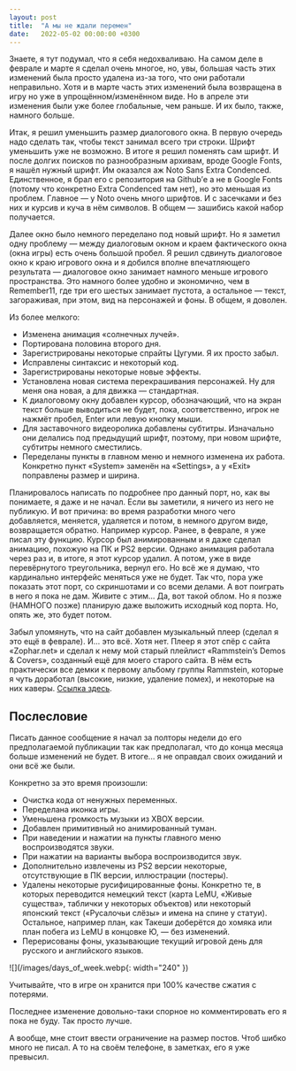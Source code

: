 ```yaml
---
layout: post
title:  "А мы не ждали перемен"
date:   2022-05-02 00:00:00 +0300
---
```

Знаете, я тут подумал, что я себя недохваливаю. На самом деле в феврале и марте я сделал очень многое, но, увы, большая часть этих изменений была просто удалена из-за того, что они работали неправильно. Хотя и в марте часть этих изменений была возвращена в игру но уже в упрощённом/изменённом виде. Но в апреле эти изменения были уже более глобальные, чем раньше. И их было, также, намного больше.

Итак, я решил уменьшить размер диалогового окна. В первую очередь надо сделать так, чтобы текст занимал всего три строки. Шрифт уменьшить уже не возможно. В итоге я решил поменять сам шрифт. И после долгих поисков по разнообразным архивам, вроде Google Fonts, я нашёл нужный шрифт. Им оказался аж Noto Sans Extra Condenced. Единственное, я брал его с репозитория на Github’е а не в Google Fonts (потому что конкретно Extra Condenced там нет), но это меньшая из проблем. Главное — у Noto очень много шрифтов. И с засечками и без них и курсив и куча в нём символов. В общем — зашибись какой набор получается.

Далее окно было немного переделано под новый шрифт. Но я заметил одну проблему — между диалоговым окном и краем фактического окна (окна игры) есть очень большой пробел. Я решил сдвинуть диалоговое окно к краю игрового окна и я добился вполне впечатляющего результата — диалоговое окно занимает намного меньше игрового пространства. Это намного более удобно и экономично, чем в Remember11, где три его шестых занимает пустота, а остальное — текст, загораживая, при этом, вид на персонажей и фоны. В общем, я доволен.

Из более мелкого:
- Изменена анимация «солнечных лучей».
- Портирована половина второго дня.
- Зарегистрированы некоторые спрайты Цугуми. Я их просто забыл.
- Исправлены синтаксис и некоторый код.
- Зарегистрированы некоторые новые эффекты.
- Установлена новая система перекрашивания персонажей. Ну для меня она новая, а для движка — стандартная.
- К диалоговому окну добавлен курсор, обозначающий, что на экран текст больше выводиться не будет, пока, соответственно, игрок не нажмёт пробел, Enter или левую кнопку мыши.
- Для заставочного видеоролика добавлены субтитры. Изначально они делались под предыдущий шрифт, поэтому, при новом шрифте, субтитры немного сместились. 
- Переделаны пункты в главном меню и немного изменена их работа. Конкретно пункт «System» заменён на «Settings», а у «Exit» поправлены размер и ширина.

Планировалось написать по подробнее про данный порт, но, как вы понимаете, я даже и не начал. Если вы заметили, я ничего из него не публикую. И вот причина: во время разработки много чего добавляется, меняется, удаляется и потом, в немного другом виде, возвращается обратно. Например курсор. Ранее, в феврале, я уже писал эту функцию. Курсор был анимированным и я даже сделал анимацию, похожую на ПК и PS2 версии. Однако анимация работала через раз и, в итоге, я этот курсор удалил. А потом, уже в виде перевёрнутого треугольника, вернул его. Но всё же я думаю, что кардинально интерфейс меняться уже не будет. Так что, пора уже показать этот порт, со скриншотами и со всеми делами. А вот поиграть в него я пока не дам. Живите с этим... Да, вот такой облом. Но я позже (НАМНОГО позже) планирую даже выложить исходный код порта. Но, опять же, это будет потом.

Забыл упомянуть, что на сайт добавлен музыкальный плеер (сделал я это ещё в феврале). И... это всё. Хотя нет. Плеер я этот спёр с сайта «Zophar.net» и сделал к нему мой старый плейлист «Rammstein’s Demos & Covers», созданный ещё для моего старого сайта. В нём есть практически все демки к первому альбому группы Rammstein, которые я чуть доработал (высокие, низкие, удаление помех), и некоторые на них каверы. [Ссылка здесь](/assets/ramrem.html).

## Послесловие

Писать данное сообщение я начал за полторы недели до его предполагаемой публикации так как предполагал, что до конца месяца больше изменений не будет. В итоге... я не оправдал своих ожиданий и они всё же были.

Конкретно за это время произошли:
- Очистка кода от ненужных переменных. 
- Переделана иконка игры.
- Уменьшена громкость музыки из XBOX версии. 
- Добавлен примитивный но анимированный туман.
- При наведении и нажатии на пункты главного меню воспроизводятся звуки.
- При нажатии на варианты выбора воспроизводится звук. 
- Дополнительно извлечены из PS2 версии некоторые, отсутствующие в ПК версии, иллюстрации (постеры). 
- Удалены некоторые русифицированные фоны. Конкретно те, в которых переводится немецкий текст (карта LeMU, «Живые существа», таблички у некоторых объектов) или некоторый японский текст («Русалочьи слёзы» и имена на спине у статуи). Остальное, например план, как Такеши доберётся до хомяка или план побега из LeMU в концовке Ю, — без изменений.
- Перерисованы фоны, указывающие текущий игровой день для русского и английского языков. 


![](/images/days_of_week.webp{: width="240" })


Учитывайте, что в игре он хранится при 100% качестве сжатия с потерями.

Последнее изменение довольно-таки спорное но комментировать его я пока не буду. Так просто лучше.

А вообще, мне стоит ввести ограничение на размер постов. Чтоб шибко много не писал. А то на своём телефоне, в заметках, его я уже превысил. 
